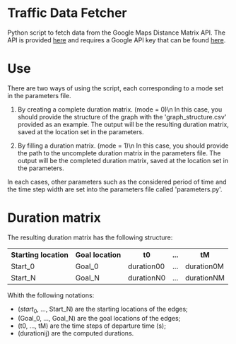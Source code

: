# Traffic Data Fetcher

Python script to fetch data from the Google Maps Distance Matrix API.
The API is provided <a href="https://developers.google.com/maps/documentation/distance-matrix/">here</a> and requires a Google API key that can be found <a href="https://developers.google.com/maps/documentation/embed/get-api-key">here</a>.

# Use

There are two ways of using the script, each corresponding to a mode set in the parameters file.

1. By creating a complete duration matrix. (mode = 0)\n
In this case, you should provide the structure of the graph with the 'graph_structure.csv' provided as an example. The output will be the resulting duration matrix, saved at the location set in the parameters.

2. By filling a duration matrix. (mode = 1)\n
In this case, you should provide the path to the uncomplete duration matrix in the parameters file. The output will be the completed duration matrix, saved at the location set in the parameters.

In each cases, other parameters such as the considered period of time and the time step width are set into the parameters file called 'parameters.py'.

# Duration matrix

The resulting duration matrix has the following structure:

<table style="width:100%">
  <tr>
    <th>Starting location</th>
    <th>Goal location</th> 
    <th>t0</th>
    <th>...</th>
    <th>tM</th>
  </tr>
  <tr>
    <td>Start_0</td>
    <td>Goal_0</td>
    <td>duration00</td>
    <td>...</td>
    <td>duration0M</td>
  </tr>
  <tr>
    <td>Start_N</td>
    <td>Goal_N</td>
    <td>durationN0</td>
    <td>...</td>
    <td>durationNM</td>
  </tr>
</table>

Whith the following notations:
- ($start_0$, ..., Start_N) are the starting locations of the edges;
- (Goal_0, ..., Goal_N) are the goal locations of the edges;
- (t0, ..., tM) are the time steps of departure time (s);
- (durationij) are the computed durations.

